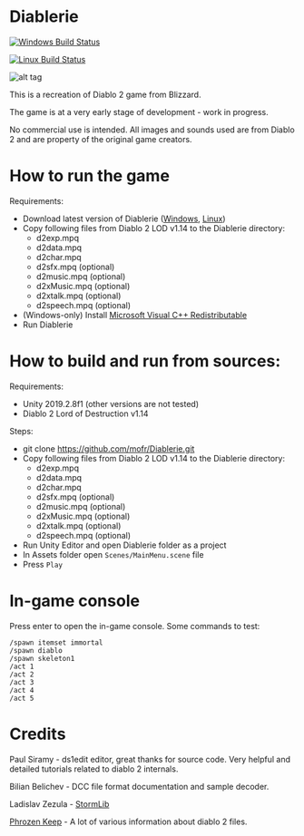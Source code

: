 # Diablerie

[![Windows Build Status](http://diablerie.zond.org/build/image/?target=win64)](http://diablerie.zond.org/download/?target=win64)

[![Linux Build Status](http://diablerie.zond.org/build/image/?target=linux)](http://diablerie.zond.org/download/?target=linux)

![alt tag](https://raw.github.com/mofr/Diablerie/master/Screenshots/rogue_camp.png)

This is a recreation of Diablo 2 game from Blizzard.

The game is at a very early stage of development - work in progress.

No commercial use is intended. All images and sounds used are from Diablo 2 and are property of the original game creators.

# How to run the game

Requirements:
* Download latest version of Diablerie ([Windows](http://diablerie.zond.org/download/?target=win64), [Linux](http://diablerie.zond.org/download/?target=linux))
* Copy following files from Diablo 2 LOD v1.14 to the Diablerie directory:
  - d2exp.mpq
  - d2data.mpq
  - d2char.mpq
  - d2sfx.mpq (optional)
  - d2music.mpq (optional)
  - d2xMusic.mpq (optional)
  - d2xtalk.mpq (optional)
  - d2speech.mpq (optional)
* (Windows-only) Install [Microsoft Visual C++ Redistributable](https://www.microsoft.com/en-us/download/details.aspx?id=52685)
* Run Diablerie

# How to build and run from sources:

Requirements:
- Unity 2019.2.8f1 (other versions are not tested)
- Diablo 2 Lord of Destruction v1.14

Steps:
* git clone https://github.com/mofr/Diablerie.git
* Copy following files from Diablo 2 LOD v1.14 to the Diablerie directory:
  - d2exp.mpq
  - d2data.mpq
  - d2char.mpq
  - d2sfx.mpq (optional)
  - d2music.mpq (optional)
  - d2xMusic.mpq (optional)
  - d2xtalk.mpq (optional)
  - d2speech.mpq (optional)
* Run Unity Editor and open Diablerie folder as a project
* In Assets folder open `Scenes/MainMenu.scene` file
* Press `Play`

# In-game console

Press enter to open the in-game console.
Some commands to test:
```
/spawn itemset immortal
/spawn diablo
/spawn skeleton1
/act 1
/act 2
/act 3
/act 4
/act 5
```

# Credits

Paul Siramy - ds1edit editor, great thanks for source code. Very helpful and detailed tutorials related to diablo 2 internals.

Bilian Belichev - DCC file format documentation and sample decoder.

Ladislav Zezula - [StormLib](https://github.com/ladislav-zezula/StormLib) 

[Phrozen Keep](http://d2mods.info) - A lot of various information about diablo 2 files.
